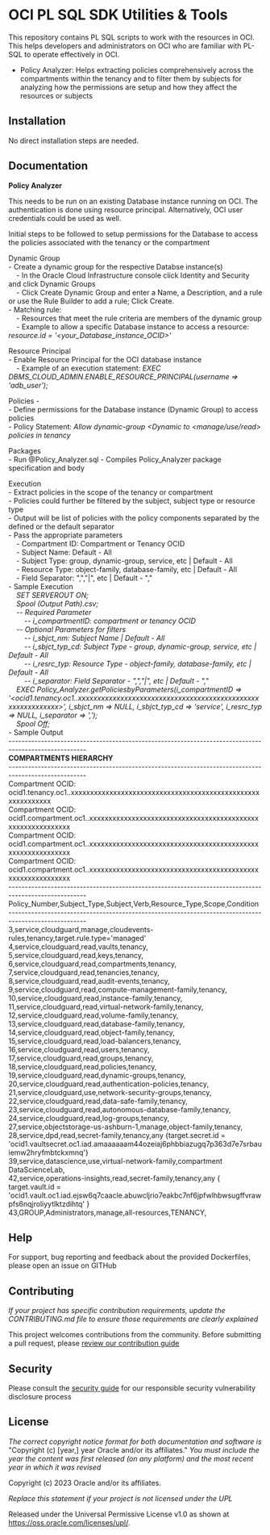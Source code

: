 # OCI PL SQL SDK Utilities & Tools

This repository contains PL SQL scripts to work with the resources in OCI. This helps developers and administrators on OCI who are familiar with PL-SQL to operate effectively in OCI.
   - Policy Analyzer: Helps extracting policies comprehensively across the compartments within the tenancy and to filter them by subjects for analyzing how the permissions are setup and how they affect the resources or subjects

## Installation

No direct installation steps are needed. 

## Documentation

**Policy Analyzer**

This needs to be run on an existing Database instance running on OCI. The authentication is done using resource principal. Alternatively, OCI user credentials could be used as well.

Initial steps to be followed to setup permissions for the Database to access the policies associated with the tenancy or the compartment

Dynamic Group <br />
    - Create a dynamic group for the respective Databse instance(s) <br />
         &nbsp;&nbsp;&nbsp; - In the Oracle Cloud Infrastructure console click Identity and Security and click Dynamic Groups <br />
         &nbsp;&nbsp;&nbsp; - Click Create Dynamic Group and enter a Name, a Description, and a rule or use the Rule Builder to add a rule; Click Create. <br />
    - Matching rule: <br />
         &nbsp;&nbsp;&nbsp; - Resources that meet the rule criteria are members of the dynamic group <br />
         &nbsp;&nbsp;&nbsp; - Example to allow a specific Database instance to access a resource: _resource.id = '<your_Database_instance_OCID>'_ <br />

Resource Principal <br />
    - Enable Resource Principal for the OCI database instance <br />
         &nbsp;&nbsp;&nbsp; - Example of an execution statement: _EXEC DBMS_CLOUD_ADMIN.ENABLE_RESOURCE_PRINCIPAL(username => 'adb_user');_ <br />
            
Policies - <br />
    - Define permissions for the Database instance (Dynamic Group) to access policies <br />
    - Policy Statement: _Allow dynamic-group <Dynamic to <manage/use/read> policies in tenancy_ <br />

Packages <br />
    - Run @Policy_Analyzer.sql - Compiles Policy_Analyzer package specification and body <br />

Execution <br />
    - Extract policies in the scope of the tenancy or compartment <br />
    - Policies could further be filtered by the subject, subject type or resource type <br />
    - Output will be list of policies with the policy components separated by the defined or the default separator <br />
    - Pass the appropriate parameters <br />
           &nbsp;&nbsp;&nbsp; - Compartment ID: Compartment or Tenancy OCID <br />
           &nbsp;&nbsp;&nbsp; - Subject Name: Default - All <br />
           &nbsp;&nbsp;&nbsp; - Subject Type: group, dynamic-group, service, etc | Default - All <br />
           &nbsp;&nbsp;&nbsp; - Resource Type: object-family, database-family, etc | Default - All <br />
           &nbsp;&nbsp;&nbsp; - Field Separator: ",","|", etc | Default - "," <br />
    - Sample Execution <br />
        &nbsp;&nbsp;&nbsp; _SET SERVEROUT ON; <br />
        &nbsp;&nbsp;&nbsp; Spool (Output Path).csv; <br />
        &nbsp;&nbsp;&nbsp; -- Required Parameter <br />
            &nbsp;&nbsp;&nbsp; &nbsp;&nbsp;&nbsp; -- i_compartmentID: compartment or tenancy OCID <br />
        &nbsp;&nbsp;&nbsp; -- Optional Parameters for filters <br />
            &nbsp;&nbsp;&nbsp; &nbsp;&nbsp;&nbsp; -- i_sbjct_nm: Subject Name | Default - All <br />
            &nbsp;&nbsp;&nbsp; &nbsp;&nbsp;&nbsp; -- i_sbjct_typ_cd: Subject Type - group, dynamic-group, service, etc | Default - All <br />
            &nbsp;&nbsp;&nbsp; &nbsp;&nbsp;&nbsp; -- i_resrc_typ: Resource Type - object-family, database-family, etc | Default - All <br />
            &nbsp;&nbsp;&nbsp; &nbsp;&nbsp;&nbsp; -- i_separator: Field Separator - ",","|", etc | Default - "," <br />
        &nbsp;&nbsp;&nbsp; EXEC Policy_Analyzer.getPoliciesbyParameters(i_compartmentID => '<ocid1.tenancy.oc1..xxxxxxxxxxxxxxxxxxxxxxxxxxxxxxxxxxxxxxxxxxxxxxxxxxxxxxxxxxxx>', i_sbjct_nm => NULL, i_sbjct_typ_cd => 'service', i_resrc_typ => NULL, i_separator => ','); <br />
        &nbsp;&nbsp;&nbsp; Spool Off;_ <br />
    - Sample Output <br />
        ------------------------------------------------------------------------------------------------------ <br />
        ****************************************COMPARTMENTS HIERARCHY**************************************** <br />
        ------------------------------------------------------------------------------------------------------ <br />
        Compartment OCID: ocid1.tenancy.oc1..xxxxxxxxxxxxxxxxxxxxxxxxxxxxxxxxxxxxxxxxxxxxxxxxxxxxxxxxxxxx <br />
        Compartment OCID: ocid1.compartment.oc1..xxxxxxxxxxxxxxxxxxxxxxxxxxxxxxxxxxxxxxxxxxxxxxxxxxxxxxxxxxxx <br />
        Compartment OCID: ocid1.compartment.oc1..xxxxxxxxxxxxxxxxxxxxxxxxxxxxxxxxxxxxxxxxxxxxxxxxxxxxxxxxxxxx <br />
        Compartment OCID: ocid1.compartment.oc1..xxxxxxxxxxxxxxxxxxxxxxxxxxxxxxxxxxxxxxxxxxxxxxxxxxxxxxxxxxxx <br />
        ------------------------------------------------------------------------------------------------------ <br />
        Policy_Number,Subject_Type,Subject,Verb,Resource_Type,Scope,Condition <br />
        ------------------------------------------------------------------------------------------------------ <br />
        3,service,cloudguard,manage,cloudevents-rules,tenancy,target.rule.type='managed' <br />
        4,service,cloudguard,read,vaults,tenancy, <br />
        5,service,cloudguard,read,keys,tenancy, <br />
        6,service,cloudguard,read,compartments,tenancy, <br />
        7,service,cloudguard,read,tenancies,tenancy, <br />
        8,service,cloudguard,read,audit-events,tenancy, <br />
        9,service,cloudguard,read,compute-management-family,tenancy, <br />
        10,service,cloudguard,read,instance-family,tenancy, <br />
        11,service,cloudguard,read,virtual-network-family,tenancy, <br />
        12,service,cloudguard,read,volume-family,tenancy, <br />
        13,service,cloudguard,read,database-family,tenancy, <br />
        14,service,cloudguard,read,object-family,tenancy, <br />
        15,service,cloudguard,read,load-balancers,tenancy, <br />
        16,service,cloudguard,read,users,tenancy, <br />
        17,service,cloudguard,read,groups,tenancy, <br />
        18,service,cloudguard,read,policies,tenancy, <br />
        19,service,cloudguard,read,dynamic-groups,tenancy, <br />
        20,service,cloudguard,read,authentication-policies,tenancy, <br />
        21,service,cloudguard,use,network-security-groups,tenancy, <br />
        22,service,cloudguard,read,data-safe-family,tenancy, <br />
        23,service,cloudguard,read,autonomous-database-family,tenancy, <br />
        24,service,cloudguard,read,log-groups,tenancy, <br />
        27,service,objectstorage-us-ashburn-1,manage,object-family,tenancy, <br />
        28,service,dpd,read,secret-family,tenancy,any {target.secret.id = 'ocid1.vaultsecret.oc1.iad.amaaaaaam44ozeiaj6phbbiazugq7p363d7e7srbauiemw2hryfmbtckxmnq'} <br />
        39,service,datascience,use,virtual-network-family,compartment DataScienceLab, <br />
        42,service,operations-insights,read,secret-family,tenancy,any { target.vault.id = 'ocid1.vault.oc1.iad.ejsw6q7caacle.abuwcljrio7eakbc7nf6jpfwlhbwsugffvrawpfs6nqjroliyytlktzdihtq' } <br />
        43,GROUP,Administrators,manage,all-resources,TENANCY, <br />

## Help

For support, bug reporting and feedback about the provided Dockerfiles, please open an issue on GITHub

## Contributing

*If your project has specific contribution requirements, update the CONTRIBUTING.md file to ensure those requirements are clearly explained*

This project welcomes contributions from the community. Before submitting a pull request, please [review our contribution guide](./CONTRIBUTING.md)

## Security

Please consult the [security guide](./SECURITY.md) for our responsible security vulnerability disclosure process

## License

*The correct copyright notice format for both documentation and software is*
    "Copyright (c) [year,] year Oracle and/or its affiliates."
*You must include the year the content was first released (on any platform) and the most recent year in which it was revised*

Copyright (c) 2023 Oracle and/or its affiliates.

*Replace this statement if your project is not licensed under the UPL*

Released under the Universal Permissive License v1.0 as shown at
<https://oss.oracle.com/licenses/upl/>.
